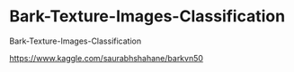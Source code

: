 # Bark-Texture-Images-Classification
Bark-Texture-Images-Classification

https://www.kaggle.com/saurabhshahane/barkvn50
